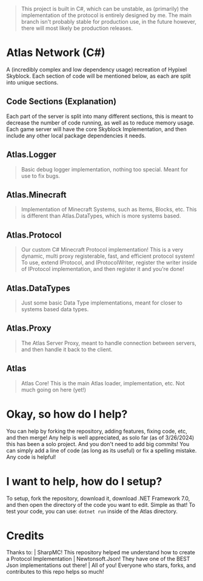 > This project is built in C#, which can be unstable, as (primarily) the implementation of the protocol is entirely designed by me. The main branch isn't probably stable for production use, in the future however, there will most likely be production releases.

# Atlas Network (C#)

A (incredibly complex and low dependency usage) recreation of Hypixel Skyblock. Each section of code will be mentioned below, as each are split into unique sections.

## Code Sections (Explanation)

Each part of the server is split into many different sections, this is meant to decrease the number of code running, as well as to reduce memory usage. Each game server will have the core Skyblock Implementation, and then include any other local package dependencies it needs. 

## Atlas.Logger
> Basic debug logger implementation, nothing too special. Meant for use to fix bugs.

## Atlas.Minecraft
> Implementation of Minecraft Systems, such as Items, Blocks, etc. This is different than Atlas.DataTypes, which is more systems based.

## Atlas.Protocol
> Our custom C# Minecraft Protocol implementation! This is a very dynamic, multi proxy registerable, fast, and efficient protocol system! To use, extend IProtocol, and IProtocolWriter, register the writer inside of IProtocol implementation, and then register it and you're done!

## Atlas.DataTypes
> Just some basic Data Type implementations, meant for closer to systems based data types.

## Atlas.Proxy
> The Atlas Server Proxy, meant to handle connection between servers, and then handle it back to the client.

## Atlas
> Atlas Core! This is the main Atlas loader, implementation, etc. Not much going on here (yet!)

# Okay, so how do I help?

You can help by forking the repository, adding features, fixing code, etc, and then merge! Any help is well appreciated, as solo far (as of 3/26/2024) this has been a solo project. And you don't need to add big commits! You can simply add a line of code (as long as its useful) or fix a spelling mistake. Any code is helpful!

# I want to help, how do I setup?

To setup, fork the repository, download it, download .NET Framework 7.0, and then open the directory of the code you want to edit. Simple as that! To test your code, you can use: `dotnet run` inside of the Atlas directory.

# Credits

Thanks to:
    | SharpMC! This repository helped me understand how to create a Protocol Implementation
    | Newtonsoft.Json! They have one of the BEST Json implementations out there!
    | All of you! Everyone who stars, forks, and contributes to this repo helps so much!
